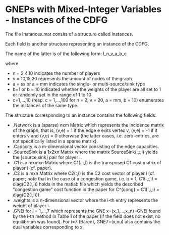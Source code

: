 # GNEPs with Mixed-Integer Variables - Instances of the CDFG 
The file Instances.mat consits of a structure called Instances. 

Each field is another structure representing an instance of the CDFG.

The name of the latter is of the following form: I\_n\_v\_a\_b\_c 

where
* n = 2,4,10 indicates the number of players
* v = 10,15,20 represents the amount of nodes of the graph
* a = ss or a =  mm indicates the single- or multi-source/sink type
* b=1 or b = 10 indicated whether the weights of the player are all set to 1 or randomly set in the range of 1 to 10
* c=1,...,10 (resp. c = 1,...,100 for n = 2, v = 20, a = mm, b = 10) enumerates the instances of the same type. 

The structure corresponding to an instance contains the following fields: 
* .Network is a (sparse) nxm Matrix which represents the incidence matrix of the graph, that is, (v,e) = 1 if the edge e exits vertex v, (v,e) = -1 if it enters v and (v,e) = 0 otherwise (the latter cases, i.e. zero-entries, are not specifically listed in a sparse matrix).  
* .Capacity is a m-dimensional vector consisting of the edge capacities.
* .SourceSink is a 1x2xn Matrix where the matrix SourceSink(:,:,i) yields the \[source,sink\] pair for player i.
* .C1 is a mxmxn Matrix where C1(:,:,i) is the transposed C1 cost matrix of player i (cf. paper).
* .C2 is a mxn Matrix where C2(:,i) is the C2 cost vector of player i (cf. paper; note that in the case of a congestion game, i.e. b = 1, C1(:,:,i) = diag(C2(:,i)) holds in the matlab file which yields the described "congestion game" cost function in the paper for C^{cong} = C1(:,:,i) = diag(C2(:,i))).
* .weights is a n-dimensional vector where the i-th entry represents the weight of player i.
* .GNEi for i = 1,...,7 which represents the GNE x=(x_1,...,x_n)=GNEi found by the i-th method in Table 1 of the paper (if the field does not exist, no equilibrium was found). For i=7 (Baron), GNE7=(x,nu) also contains the dual variables corresponding to x.
